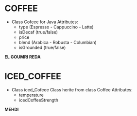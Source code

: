 # COFFEE
- Class Cofeee for Java
  Attributes:
    * type (Espresso - Cappuccino - Latte)
    * isDecaf (true/false)
    * price
    * blend (Arabica - Robusta - Columbian)
    * isGrounded (true/false)


 
**EL GOUMRI REDA**
# ICED_COFFEE

- Class iced_Cofeee Class herite from class Coffee
  Attributes:
    * temperature
    * icedCoffeeStrength

**MEHDI**
